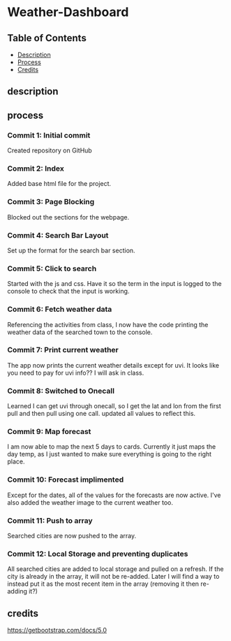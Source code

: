# Weather-Dashboard


## Table of Contents

* [Description](#description)
* [Process](#process)
* [Credits](#credits)

## description 

## process

### Commit 1: Initial commit
Created repository on GitHub

### Commit 2: Index
Added base html file for the project. 

### Commit 3: Page Blocking
Blocked out the sections for the webpage. 

### Commit 4: Search Bar Layout
Set up the format for the search bar section.

### Commit 5: Click to search
Started with the js and css. Have it so the term in the input is logged to the console to check that the input is working.

### Commit 6: Fetch weather data
Referencing the activities from class, I now have the code printing the weather data of the searched town to the console.

### Commit 7: Print current weather
The app now prints the current weather details except for uvi. It looks like you need to pay for uvi info?? I will ask in class.

### Commit 8: Switched to Onecall
Learned I can get uvi through onecall, so I get the lat and lon from the first pull and then pull using one call. updated all values to reflect this.

### Commit 9: Map forecast
I am now able to map the next 5 days to cards. Currently it just maps the day temp, as I just wanted to make sure everything is going to the right place. 

### Commit 10: Forecast implimented
Except for the dates, all of the values for the forecasts are now active. I've also added the weather image to the current weather too. 

### Commit 11: Push to array
Searched cities are now pushed to the array.

### Commit 12: Local Storage and preventing duplicates
All searched cities are added to local storage and pulled on a refresh. If the city is already in the array, it will not be re-added. Later I will find a way to instead put it as the most recent item in the array (removing it then re-adding it?)

## credits
https://getbootstrap.com/docs/5.0